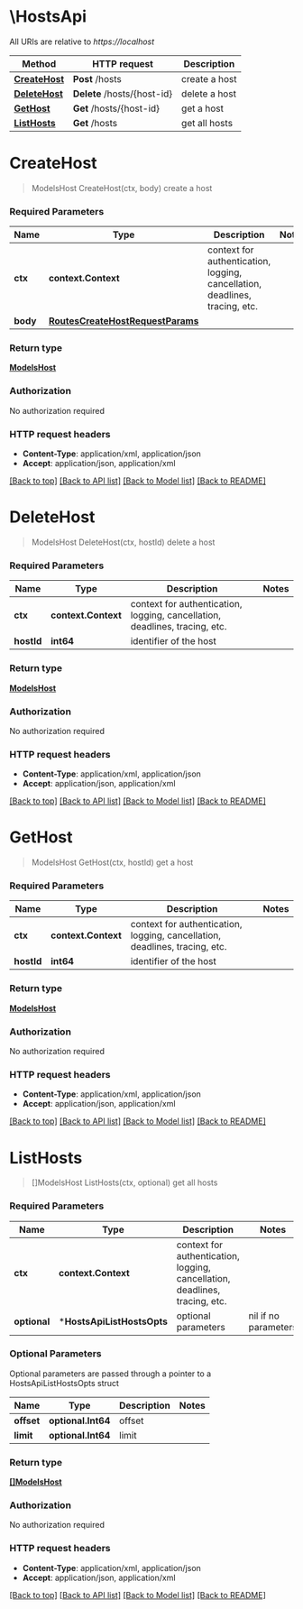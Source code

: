 # \HostsApi

All URIs are relative to *https://localhost*

Method | HTTP request | Description
------------- | ------------- | -------------
[**CreateHost**](HostsApi.md#CreateHost) | **Post** /hosts | create a host
[**DeleteHost**](HostsApi.md#DeleteHost) | **Delete** /hosts/{host-id} | delete a host
[**GetHost**](HostsApi.md#GetHost) | **Get** /hosts/{host-id} | get a host
[**ListHosts**](HostsApi.md#ListHosts) | **Get** /hosts | get all hosts


# **CreateHost**
> ModelsHost CreateHost(ctx, body)
create a host

### Required Parameters

Name | Type | Description  | Notes
------------- | ------------- | ------------- | -------------
 **ctx** | **context.Context** | context for authentication, logging, cancellation, deadlines, tracing, etc.
  **body** | [**RoutesCreateHostRequestParams**](RoutesCreateHostRequestParams.md)|  | 

### Return type

[**ModelsHost**](models.Host.md)

### Authorization

No authorization required

### HTTP request headers

 - **Content-Type**: application/xml, application/json
 - **Accept**: application/json, application/xml

[[Back to top]](#) [[Back to API list]](../README.md#documentation-for-api-endpoints) [[Back to Model list]](../README.md#documentation-for-models) [[Back to README]](../README.md)

# **DeleteHost**
> ModelsHost DeleteHost(ctx, hostId)
delete a host

### Required Parameters

Name | Type | Description  | Notes
------------- | ------------- | ------------- | -------------
 **ctx** | **context.Context** | context for authentication, logging, cancellation, deadlines, tracing, etc.
  **hostId** | **int64**| identifier of the host | 

### Return type

[**ModelsHost**](models.Host.md)

### Authorization

No authorization required

### HTTP request headers

 - **Content-Type**: application/xml, application/json
 - **Accept**: application/json, application/xml

[[Back to top]](#) [[Back to API list]](../README.md#documentation-for-api-endpoints) [[Back to Model list]](../README.md#documentation-for-models) [[Back to README]](../README.md)

# **GetHost**
> ModelsHost GetHost(ctx, hostId)
get a host

### Required Parameters

Name | Type | Description  | Notes
------------- | ------------- | ------------- | -------------
 **ctx** | **context.Context** | context for authentication, logging, cancellation, deadlines, tracing, etc.
  **hostId** | **int64**| identifier of the host | 

### Return type

[**ModelsHost**](models.Host.md)

### Authorization

No authorization required

### HTTP request headers

 - **Content-Type**: application/xml, application/json
 - **Accept**: application/json, application/xml

[[Back to top]](#) [[Back to API list]](../README.md#documentation-for-api-endpoints) [[Back to Model list]](../README.md#documentation-for-models) [[Back to README]](../README.md)

# **ListHosts**
> []ModelsHost ListHosts(ctx, optional)
get all hosts

### Required Parameters

Name | Type | Description  | Notes
------------- | ------------- | ------------- | -------------
 **ctx** | **context.Context** | context for authentication, logging, cancellation, deadlines, tracing, etc.
 **optional** | ***HostsApiListHostsOpts** | optional parameters | nil if no parameters

### Optional Parameters
Optional parameters are passed through a pointer to a HostsApiListHostsOpts struct

Name | Type | Description  | Notes
------------- | ------------- | ------------- | -------------
 **offset** | **optional.Int64**| offset | 
 **limit** | **optional.Int64**| limit | 

### Return type

[**[]ModelsHost**](*models.Host.md)

### Authorization

No authorization required

### HTTP request headers

 - **Content-Type**: application/xml, application/json
 - **Accept**: application/json, application/xml

[[Back to top]](#) [[Back to API list]](../README.md#documentation-for-api-endpoints) [[Back to Model list]](../README.md#documentation-for-models) [[Back to README]](../README.md)

